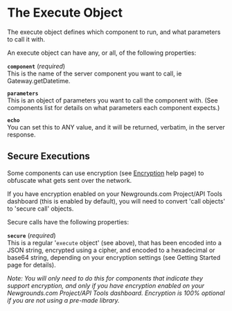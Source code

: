 # The Execute Object

The execute object defines which component to run, and what parameters to call it with.

An execute object can have any, or all, of the following properties:

**`component`** (*required*)<br>
This is the name of the server component you want to call, ie Gateway.getDatetime.

**`parameters`**<br>
This is an object of parameters you want to call the component with. (See components list for details on what parameters each component expects.)

**`echo`**<br>
You can set this to ANY value, and it will be returned, verbatim, in the server response.


## Secure Executions

Some components can use encryption (see [Encryption](../newgrounds-io-encryption/newgrounds-io-encryption.md) help page) to obfuscate what gets sent over the network.

If you have encryption enabled on your Newgrounds.com Project/API Tools dashboard (this is enabled by default), you will need to convert 'call objects' to 'secure call' objects.

Secure calls have the following properties:

**`secure`** (*required*)<br>
This is a regular '`execute` object' (see above), that has been encoded into a JSON string, encrypted using a cipher, and encoded to a hexadecimal or base64 string, depending on your encryption settings (see Getting Started page for details).

*Note: You will only need to do this for components that indicate they support encryption, and only if you have encryption enabled on your Newgrounds.com Project/API Tools dashboard. Encryption is 100% optional if you are not using a pre-made library.*